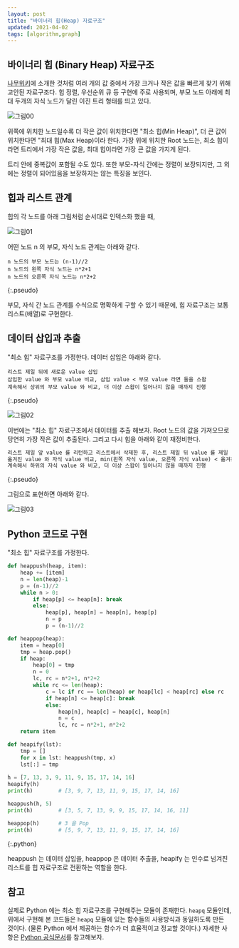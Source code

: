 ```yaml
---
layout: post
title: "바이너리 힙(Heap) 자료구조"
updated: 2021-04-02
tags: [algorithm,graph]
---
```


## 바이너리 힙 (Binary Heap) 자료구조

[나무위키](https://namu.wiki/w/%ED%9E%99%20%ED%8A%B8%EB%A6%AC)에 소개한 것처럼 여러 개의 값 중에서 가장 크거나 작은 값을 빠르게 찾기 위해 고안된 자료구조다. 힙 정렬, 우선순위 큐 등 구현에 주로 사용되며, 부모 노드 아래에 최대 두개의 자식 노드가 달린 이진 트리 형태를 띄고 있다. 

![그림00](/img/algorithm/graph/graph-0001.svg)

위쪽에 위치한 노드일수록 더 작은 값이 위치한다면 "최소 힙(Min Heap)", 더 큰 값이 위치한다면 "최대 힙(Max Heap)이라 한다. 가장 위에 위치한 Root 노드는, 최소 힙이라면 트리에서 가장 작은 값을, 최대 힙이라면 가장 큰 값을 가지게 된다.

트리 안에 중복값이 포함될 수도 있다. 또한 부모-자식 간에는 정렬이 보장되지만, 그 외에는 정렬이 되어있음을 보장하지는 않는 특징을 보인다.

## 힙과 리스트 관계

힙의 각 노드를 아래 그림처럼 순서대로 인덱스화 했을 때,

![그림01](/img/algorithm/graph/graph-0002.svg)

어떤 노드 n 의 부모, 자식 노드 관계는 아래와 같다.

```plaintext
n 노드의 부모 노드는 (n-1)//2
n 노드의 왼쪽 자식 노드는 n*2+1
n 노드의 오른쪽 자식 노드는 n*2+2
```
{:.pseudo}

부모, 자식 간 노드 관계를 수식으로 명확하게 구할 수 있기 때문에, 힙 자료구조는 보통 리스트(배열)로 구현한다.

## 데이터 삽입과 추출

"최소 힙" 자료구조를 가정한다. 데이터 삽입은 아래와 같다.

```plaintext
리스트 제일 뒤에 새로운 value 삽입
삽입한 value 와 부모 value 비교, 삽입 value < 부모 value 라면 둘을 스왑
계속해서 상위의 부모 value 와 비교, 더 이상 스왑이 일어나지 않을 때까지 진행
```
{:.pseudo}

![그림02](/img/algorithm/graph/graph-0003.svg)

이번에는 "최소 힙" 자료구조에서 데이터를 추출 해보자. Root 노드의 값을 가져오므로 당연히 가장 작은 값이 추출된다. 그리고 다시 힙을 아래와 같이 재정비한다.

```txt
리스트 제일 앞 value 를 리턴하고 리스트에서 삭제한 후, 리스트 제일 뒤 value 를 제일 앞으로 옮김
옮겨진 value 와 자식 value 비교, min(왼쪽 자식 value, 오른쪽 자식 value) < 옮겨진 value 면, 더 작은 value 와 스왑
계속해서 하위의 자식 value 와 비교, 더 이상 스왑이 일어나지 않을 때까지 진행
```
{:.pseudo}

그림으로 표현하면 아래와 같다.

![그림03](/img/algorithm/graph/graph-0004.svg)

## Python 코드로 구현

"최소 힙" 자료구조를 가정한다.

```py
def heappush(heap, item):
    heap += [item]
    n = len(heap)-1
    p = (n-1)//2
    while n > 0:
        if heap[p] <= heap[n]: break
        else:
            heap[p], heap[n] = heap[n], heap[p]
            n = p
            p = (n-1)//2

def heappop(heap):
    item = heap[0]
    tmp = heap.pop()
    if heap:
        heap[0] = tmp
        n = 0
        lc, rc = n*2+1, n*2+2
        while rc <= len(heap):
            c = lc if rc == len(heap) or heap[lc] < heap[rc] else rc
            if heap[n] <= heap[c]: break
            else:
                heap[n], heap[c] = heap[c], heap[n]
                n = c
                lc, rc = n*2+1, n*2+2
    return item

def heapify(lst):
    tmp = []
    for x in lst: heappush(tmp, x)
    lst[:] = tmp
    
h = [7, 13, 3, 9, 11, 9, 15, 17, 14, 16]
heapify(h)
print(h)        # [3, 9, 7, 13, 11, 9, 15, 17, 14, 16]

heappush(h, 5)
print(h)        # [3, 5, 7, 13, 9, 9, 15, 17, 14, 16, 11]

heappop(h)      # 3 을 Pop
print(h)        # [5, 9, 7, 13, 11, 9, 15, 17, 14, 16]
```
{:.python}

heappush 는 데이터 삽입을, heappop 은 데이터 추출을, heapify 는 인수로 넘겨진 리스트를 힙 자료구조로 전환하는 역할을 한다.

## 참고

실제로 Python 에는 최소 힙 자료구조를 구현해주는 모듈이 존재한다. `heapq` 모듈인데, 위에서 구현해 본 코드들은 `heapq` 모듈에 있는 함수들의 사용방식과 동일하도록 만든 것이다. (물론 Python 에서 제공하는 함수가 더 효율적이고 정교할 것이다.) 자세한 사항은 [Python 공식문서](https://docs.python.org/ko/3.10/library/heapq.html)를 참고해보자.